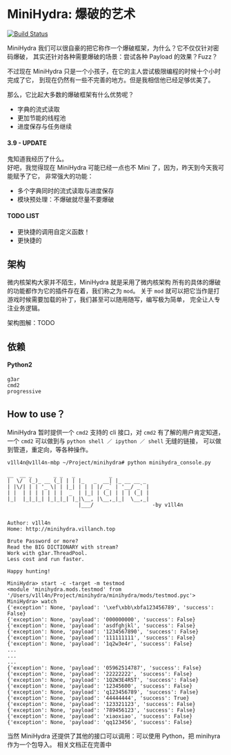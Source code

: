 # MiniHydra: 爆破的艺术 
[![Build Status](https://travis-ci.org/VillanCh/minihydra.svg?branch=master)](https://travis-ci.org/VillanCh/minihydra)

MiniHydra 我们可以很自豪的把它称作一个爆破框架，为什么？它不仅仅针对密码爆破，
其实还针对各种需要爆破的场景：尝试各种 Payload 的效果？Fuzz？

不过现在 MiniHydra 只是一个小孩子，在它的主人尝试极限编程的时候十个小时完成了它，
到现在仍然有一些不完善的地方。但是我相信他已经足够优美了。

那么，它比起大多数的爆破框架有什么优势呢？

* 字典的流式读取
* 更加节能的线程池
* 进度保存与任务继续

#### 3.9 - UPDATE

鬼知道我经历了什么。  
好吧，我觉得现在 MiniHydra 可能已经一点也不 Mini 了，因为，昨天到今天我可能赋予了它，
非常强大的功能：

* 多个字典同时的流式读取与进度保存
* 模块预处理：不爆破就尽量不要爆破

#### TODO LIST

* 更快捷的调用自定义函数！
* 更快捷的

## 架构

微内核架构大家并不陌生，MiniHydra 就是采用了微内核架构
所有的具体的爆破的功能都作为它的插件存在着，我们称之为 `mod`。
关于 `mod` 就可以把它当作是打游戏时候需要加载的补丁，我们甚至可以随用随写，编写极为简单，
完全让人专注业务逻辑。

架构图解：TODO

## 依赖

#### Python2

```
g3ar
cmd2
progressive
```

## How to use？

MiniHydra 暂时提供一个 `cmd2` 支持的 cli 接口，对 `cmd2` 有了解的用户肯定知道，
一个 `cmd2` 可以做到与 `python shell ／ ipython ／ shell` 无缝的链接，
可以做到管道，重定向，等各种操作。

```
v1ll4n@v1ll4n-mbp ~/Project/minihydra# python minihydra_console.py

__  __ _       _ _   _           _
|  \/  (_)_ __ (_| | | |_   _  __| |_ __ __ _
| |\/| | | '_ \| | |_| | | | |/ _` | '__/ _` |
| |  | | | | | | |  _  | |_| | (_| | | | (_| |
|_|  |_|_|_| |_|_|_| |_|\__, |\__,_|_|  \__,_|
                       |___/                   -by v1ll4n


Author: v1ll4n
Home: http://minihydra.villanch.top

Brute Password or more?
Read the BIG DICTIONARY with stream?
Work with g3ar.ThreadPool.
Less cost and run faster.

Happy hunting!

MiniHydra> start -c -target -m testmod
<module 'minihydra.mods.testmod' from '/Users/v1ll4n/Project/minihydra/minihydra/mods/testmod.pyc'>
MiniHydra> watch
{'exception': None, 'payload': '\xef\xbb\xbfa123456789', 'success': False}
{'exception': None, 'payload': '000000000', 'success': False}
{'exception': None, 'payload': 'asdfghjkl', 'success': False}
{'exception': None, 'payload': '1234567890', 'success': False}
{'exception': None, 'payload': '111111111', 'success': False}
{'exception': None, 'payload': '1q2w3e4r', 'success': False}
...
...
...
{'exception': None, 'payload': '05962514787', 'success': False}
{'exception': None, 'payload': '22222222', 'success': False}
{'exception': None, 'payload': '1Q2W3E4R5T', 'success': False}
{'exception': None, 'payload': '12345600', 'success': False}
{'exception': None, 'payload': 'q123456789', 'success': False}
{'exception': None, 'payload': '44444444', 'success': True}
{'exception': None, 'payload': '123321123', 'success': False}
{'exception': None, 'payload': '789456123', 'success': False}
{'exception': None, 'payload': 'xiaoxiao', 'success': False}
{'exception': None, 'payload': 'qq123456', 'success': False}

```

当然 MiniHydra 还提供了其他的接口可以调用：可以使用 Python，把 minihyra 作为一个包导入。
相关文档正在完善中
